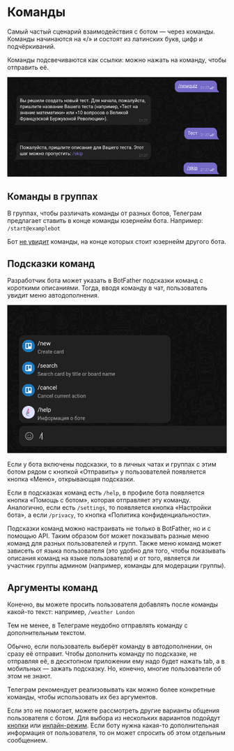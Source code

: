 # Команды

Самый частый сценарий взаимодействия с ботом — через команды. Команды начинаются на «/» и состоят из латинских букв,
цифр и подчёркиваний.

Команды подсвечиваются как ссылки: можно нажать на команду, чтобы отправить её.

![Пример использования команд](../../public/pictures/ru/commands.png)

## Команды в группах

В группах, чтобы различать команды от разных ботов, Телеграм предлагает ставить в конце команды юзернейм бота.
Например: `/start@examplebot`

Бот [не увидит](../chats/groups#privacy) команды, на конце которых стоит юзернейм другого бота.

## Подсказки команд

Разработчик бота может указать в BotFather подсказки команд с короткими описаниями. Тогда, вводя команду в чат,
пользователь увидит меню автодополнения.

![Пример дополнения команд в группе с командами от разных ботов](../../public/pictures/ru/commands-autocomplete.png)

Если у бота включены подсказки, то в личных чатах и группах с этим ботом рядом с кнопкой «Отправить» у пользователей
появляется кнопка «Меню», открывающая подсказки.

Если в подсказках команд есть `/help`, в профиле бота появляется кнопка «Помощь с ботом», которая отправляет эту
команду. Аналогично, если есть `/settings`, то появляется кнопка «Настройки бота», а если `/privacy`, то кнопка
«Политика конфиденциальности».

Подсказки команд можно настраивать не только в BotFather, но и с помощью API. Таким образом бот может показывать разные
меню команд для разных пользователей и групп. Также меню команд может зависеть от языка
пользователя (это удобно для того, чтобы показывать описания команд на языке пользователя)
и от того, является ли участник группы админом (например, команды для модерации группы).

## Аргументы команд

Конечно, вы можете просить пользователя добавлять после команды какой-то текст: например, `/weather London`

Тем не менее, в Телеграме неудобно отправлять команду с дополнительным текстом.

Обычно, если пользователь выберёт команду в автодополнении, он сразу её отправит. Чтобы дополнить команду по
подсказке, не отправляя её, в десктопном приложении ему надо будет нажать tab, а в мобильных — зажать подсказку.
Но, конечно, многие пользователи об этом не знают.

Телеграм рекомендует реализовывать как можно более конкретные команды, чтобы использовать их без аргументов.

Если это не помогает, можете рассмотреть другие варианты общения пользователя с ботом. Для выбора из нескольких
вариантов подойдут [кнопки](../messages/buttons) или [инлайн-режим](../interaction/inline). Если боту нужна какая-то
дополнительная информация от пользователя, то он может спросить об этом отдельным сообщением.
